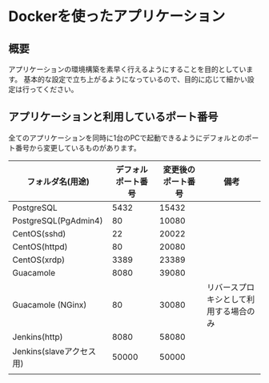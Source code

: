 # Dockerを使ったアプリケーション
## 概要
アプリケーションの環境構築を素早く行えるようにすることを目的としています。
基本的な設定で立ち上がるようになっているので、目的に応じて細かい設定は行ってください。

## アプリケーションと利用しているポート番号
全てのアプリケーションを同時に1台のPCで起動できるようにデフォルとのポート番号から変更しているものがあります。

| フォルダ名(用途)            | デフォルポート番号 | 変更後のポート番号 | 備考                  |
| -------------------- | --------- | --------- | ------------------- |
| PostgreSQL           | 5432      | 15432     |                     |
| PostgreSQL(PgAdmin4) | 80        | 10080     |                     |
| CentOS(sshd)         | 22        | 20022     |                     |
| CentOS(httpd)        | 80        | 20080     |                     |
| CentOS(xrdp)         | 3389      | 23389     |                     |
| Guacamole            | 8080      | 39080     |                     |
| Guacamole (NGinx)    | 80        | 30080     | リバースプロキシとして利用する場合のみ |
| Jenkins(http)        | 8080      | 58080     |                     |
| Jenkins(slaveアクセス用)  | 50000     | 50000     |                     |
|                      |           |           |                     |
